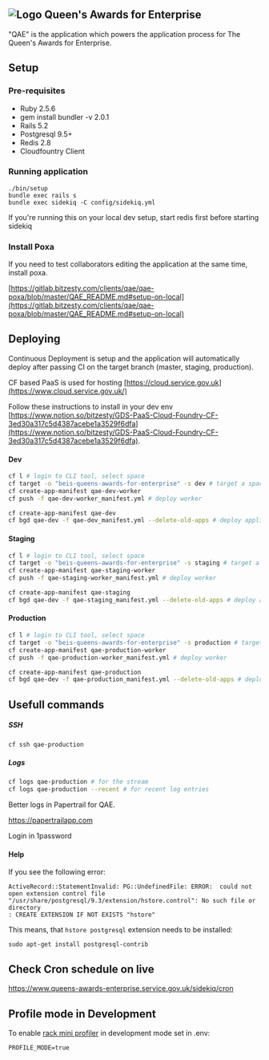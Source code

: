 
![Logo](https://raw.githubusercontent.com/bitzesty/qae/master/public/logo.jpg) Queen's Awards for Enterprise
---------------------------

"QAE" is the application which powers the application process for The Queen's Awards for Enterprise.

## Setup

### Pre-requisites

* Ruby 2.5.6
* gem install bundler -v 2.0.1
* Rails 5.2
* Postgresql 9.5+
* Redis 2.8
* Cloudfountry Client

### Running application

```
./bin/setup
bundle exec rails s
bundle exec sidekiq -C config/sidekiq.yml
```

If you're running this on your local dev setup, start redis first before starting sidekiq

### Install Poxa

If you need to test collaborators editing the application at the same time, install poxa.

[https://gitlab.bitzesty.com/clients/qae/qae-poxa/blob/master/QAE_README.md#setup-on-local](https://gitlab.bitzesty.com/clients/qae/qae-poxa/blob/master/QAE_README.md#setup-on-local)

## Deploying

Continuous Deployment is setup and the application will automatically deploy after passing CI on the target branch (master, staging, production).

CF based PaaS is used for hosting [https://cloud.service.gov.uk](https://www.cloud.service.gov.uk/)

Follow these instructions to install in your dev env [https://www.notion.so/bitzesty/GDS-PaaS-Cloud-Foundry-CF-3ed30a317c5d4387acebe1a3529f6dfa](https://www.notion.so/bitzesty/GDS-PaaS-Cloud-Foundry-CF-3ed30a317c5d4387acebe1a3529f6dfa).


#### Dev

```bash
cf l # login to CLI tool, select space
cf target -o "beis-queens-awards-for-enterprise" -s dev # target a space
cf create-app-manifest qae-dev-worker
cf push -f qae-dev-worker_manifest.yml # deploy worker

cf create-app-manifest qae-dev
cf bgd qae-dev -f qae-dev_manifest.yml --delete-old-apps # deploy application with blue green deploy plugin
```


#### Staging

```bash
cf l # login to CLI tool, select space
cf target -o "beis-queens-awards-for-enterprise" -s staging # target a space
cf create-app-manifest qae-staging-worker
cf push -f qae-staging-worker_manifest.yml # deploy worker

cf create-app-manifest qae-staging
cf bgd qae-dev -f qae-staging_manifest.yml --delete-old-apps # deploy application with blue green deploy plugin
```


#### Production

```bash
cf l # login to CLI tool, select space
cf target -o "beis-queens-awards-for-enterprise" -s production # target a space
cf create-app-manifest qae-production-worker
cf push -f qae-production-worker_manifest.yml # deploy worker

cf create-app-manifest qae-production
cf bgd qae-dev -f qae-production_manifest.yml --delete-old-apps # deploy application with blue green deploy plugin
```



## Usefull commands

##### SSH

```bash
cf ssh qae-production
```

##### Logs

```bash
cf logs qae-production # for the stream
cf logs qae-production --recent # for recent log entries
```

Better logs in Papertrail for QAE.

https://papertrailapp.com

Login in 1password


#### Help

If you see the following error:

```
ActiveRecord::StatementInvalid: PG::UndefinedFile: ERROR:  could not open extension control file "/usr/share/postgresql/9.3/extension/hstore.control": No such file or directory
: CREATE EXTENSION IF NOT EXISTS "hstore"
```

This means, that `hstore postgresql` extension needs to be installed:

```
sudo apt-get install postgresql-contrib
```

## Check Cron schedule on live

https://www.queens-awards-enterprise.service.gov.uk/sidekiq/cron


## Profile mode in Development

To enable [rack mini profiler](https://github.com/MiniProfiler/rack-mini-profiler)
in development mode set in .env:
```
PROFILE_MODE=true
```
